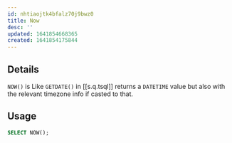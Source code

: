 ```yaml
---
id: nhtiaojtk4bfalz70j9bwz0
title: Now
desc: ''
updated: 1641854668365
created: 1641854175844
---
```



## Details

`NOW()` is Like `GETDATE()` in [[s.q.tsql]] returns a `DATETIME` value but also with the
relevant timezone info if casted to that.

## Usage

```sql
SELECT NOW();
```
